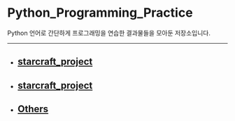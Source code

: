 # Python_Programming_Practice

Python 언어로 간단하게 프로그래밍을 연습한 결과물들을 모아둔 저장소입니다.

---

- ## [starcraft_project](https://github.com/2sjin/Python_Programming_Practice/tree/main/starcraft_project)
- ## [starcraft_project](https://github.com/2sjin/Python_Programming_Practice/tree/main/RPi_Python)
- ## [Others](https://github.com/2sjin/Python_Programming_Practice/tree/main/Others)

